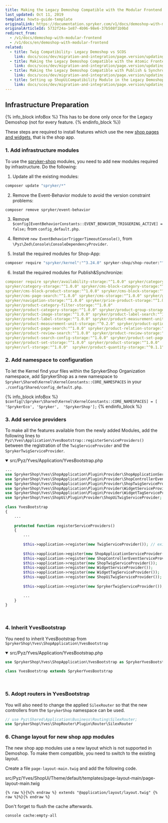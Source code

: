 ```yaml
---
title: Making the Legacy Demoshop Compatible with the Modular Frontend
last_updated: Oct 11, 2019
template: howto-guide-template
originalLink: https://documentation.spryker.com/v1/docs/demoshop-with-modular-frontend
originalArticleId: 5732f24a-1e87-4b96-98e6-37b508f1b9bd
redirect_from:
  - /v1/docs/demoshop-with-modular-frontend
  - /v1/docs/en/demoshop-with-modular-frontend
related:
  - title: Twig Compatibility- Legacy Demoshop vs SCOS
    link: docs/scos/dev/migration-and-integration/page.version/updating-the-legacy-demoshop-with-scos/twig-compatibility-legacy-demoshop-vs-scos.html
  - title: Making the Legacy Demoshop Compatible with the Atomic Frontend
    link: docs/scos/dev/migration-and-integration/page.version/updating-the-legacy-demoshop-with-scos/making-the-legacy-demoshop-compatible-with-the-atomic-frontend.html
  - title: Making the Legacy Demoshop Compatible with Publish & Synchronize
    link: docs/scos/dev/migration-and-integration/page.version/updating-the-legacy-demoshop-with-scos/making-the-legacy-demoshop-compatible-with-publish-and-synchronize.html
  - title: Setting up ShopUiCompatibility Module in the Legacy Demoshop
    link: docs/scos/dev/migration-and-integration/page.version/updating-the-legacy-demoshop-with-scos/setting-up-shopuicompatibility-module-in-the-legacy-demoshop.html
---
```


## Infrastructure Preparation

{% info_block infoBox %}
This has to be done only once for the Legacy Demoshop (not for every feature.
{% endinfo_block %})

These steps are required to install features which use the new [shop pages and widgets](https://github.com/spryker-shop), that is the shop app.

### 1. Add infrastructure modules

To use the [spryker-shop](https://github.com/spryker-shop) modules, you need to add new modules required by infrastructure. Do the following:
1. Update all the existing modules:

```bash
composer update "spryker/*"
```

2. Remove the Event-Behavior module to avoid the version constraint problems:


```bash
composer remove spryker/event-behavior
```

3. Remove `$config[EventBehaviorConstants::EVENT_BEHAVIOR_TRIGGERING_ACTIVE] = false;` from `config_default.php`.


4. Remove `new EventBehaviorTriggerTimeoutConsole()`, from `\Pyz\Zed\Console\ConsoleDependencyProvider`.

5. Install the required modules for Shop-App:

```bash
composer require "spryker/kernel":"^3.24.0" spryker-shop/shop-router:"^1.0.0" spryker-shop/shop-application:"^1.3.0" spryker-shop/shop-ui:"^1.0.0" --update-with-all-dependencies
```

6. Install the required modules for Publish&amp;Synchronize:

```yaml
composer require spryker/availability-storage:"^1.0.0" spryker/category-page-search:"^1.0.0" 
spryker/category-storage:"^1.0.0" spryker/cms-block-category-storage:"^1.0.0"
spryker/cms-block-product-storage:"^1.0.0" spryker/cms-block-storage:"^1.0.0"
spryker/cms-page-search:"^1.0.0" spryker/cms-storage:"^1.0.0" spryker/glossary-storage:"^1.0.0"
spryker/navigation-storage:"^1.0.0" spryker/price-product-storage:"^1.0.0"
spryker/product-category-filter-storage:"^1.0.0"
spryker/product-category-storage:"^1.0.0" spryker/product-group-storage:"^1.0.0"
spryker/product-image-storage:"^1.0.0" spryker/product-label-search:"^1.0.0"
spryker/product-label-storage:"^1.0.0" spryker/product-measurement-unit:"^0.2.0"
spryker/product-measurement-unit-storage:"^0.2.0" spryker/product-option-storage:"^1.0.0"
spryker/product-page-search:"^1.0.0" spryker/product-relation-storage:"^1.0.0"
spryker/product-review-search:"^1.0.0" spryker/product-review-storage:"^1.0.0"
spryker/product-search-config-storage:"^1.0.0" spryker/product-set-page-search:"^1.0.0"
spryker/product-set-storage:"^1.0.0" spryker/product-storage:"^1.0.0"
spryker/url-storage:"^1.0.0"  spryker/product-quantity-storage:"^0.1.1" --update-with-all-dependencies
```

### 2. Add namespace to configuration
To let the Kernel find your files within the SprykerShop Organization namespace, add SprykerShop as a new namespace to `Spryker\Shared\Kernel\KernelConstants::CORE_NAMESPACES` in your `./config/Shared/config_default.php`. 

{% info_block infoBox %}
`$config[\Spryker\Shared\Kernel\KernelConstants::CORE_NAMESPACES] = [ 'SprykerEco', 'Spryker',  'SprykerShop'];`
{% endinfo_block %}

### 3. Add service providers
To make all the features available from the newly added Modules, add the following lines to `Pyz\Yves\Application\YvesBootstrap::registerServiceProviders()` between the registration of the `TwigServiceProvider` and the `SprykerTwigServiceProvider`.

<details open>
<summary markdown='span'>src/Pyz/Yves/Application/YvesBootstrap.php</summary>
    
```php
...
use SprykerShop\Yves\ShopApplication\Plugin\Provider\ShopApplicationServiceProvider;
use SprykerShop\Yves\ShopApplication\Plugin\Provider\ShopControllerEventServiceProvider;
use SprykerShop\Yves\ShopApplication\Plugin\Provider\ShopTwigServiceProvider;
use SprykerShop\Yves\ShopApplication\Plugin\Provider\WidgetServiceProvider;
use SprykerShop\Yves\ShopApplication\Plugin\Provider\WidgetTagServiceProvider;
use SprykerShop\Yves\ShopUi\Plugin\Provider\ShopUiTwigServiceProvider;
 
class YvesBootstrap
{
	...
 
	protected function registerServiceProviders()
	{
		...
 
		$this->application->register(new TwigServiceProvider()); // existing registration
 
		$this->application->egister(new ShopApplicationServiceProvider());
		$this->application->register(new ShopControllerEventServiceProvider());
		$this->application->register(new ShopTwigServiceProvider());
		$this->application->register(new WidgetServiceProvider());
		$this->application->register(new WidgetTagServiceProvider());
		$this->application->register(new ShopUiTwigServiceProvider());
 
		$this->application->register(new SprykerTwigServiceProvider()); // existing registration
 
		...
	}
}
```

<br>
</details>

### 4. Inherit YvesBootstrap
You need to inherit YvesBootstrap from `SprykerShop\Yves\ShopApplication\YvesBootstrap`

<details open>
<summary markdown='span'>src/Pyz/Yves/Application/YvesBootstrap.php</summary>
    
```php
use SprykerShop\Yves\ShopApplication\YvesBootstrap as SprykerYvesBootstrap;
 
class YvesBootstrap extends SprykerYvesBootstrap
```

<br>
</details>

### 5. Adopt routers in YvesBootstrap
You will also need to change the applied `SilexRouter` so that the new controllers from the `SprykerShop` namespace can be used.

```php
// use Pyz\Shared\Application\Business\Routing\SilexRouter;
use SprykerShop\Yves\ShopRouter\Plugin\Router\SilexRouter
```

### 6. Change layout for new shop app modules
The new shop app modules use a new layout which is not supported in Demoshop. To make them compatible, you need to switch to the existing layout.

Create a file `page-layout-main.twig` and add the following code.

src/Pyz/Yves/ShopUi/Theme/default/templates/page-layout-main/page-layout-main.twig

```
{% raw %}{%{% endraw %} extends "@application/layout/layout.twig" {% raw %}%}{% endraw %}
```

Don't forget to flush the cache afterwards.

```bash
console cache:empty-all
```

<!-- Last review date: November 1st, 2018by René Klatt, Tamás Nyulas, Dmitry Beirak -->
